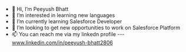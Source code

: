 - 👋 Hi, I’m Peeyush Bhatt
- 👀 I’m interested in learning new languages
- 🌱 I’m currently learning Salesforce Developer
- 💞️ I’m looking to get new opportunities to work on Salesforce Platform
- 📫 You can reach me via my linkedn profile --- www.linkedin.com/in/peeyush-bhatt2806

<!---
peeyush2806/peeyush2806 is a ✨ special ✨ repository because its `README.md` (this file) appears on your GitHub profile.
You can click the Preview link to take a look at your changes.
--->
